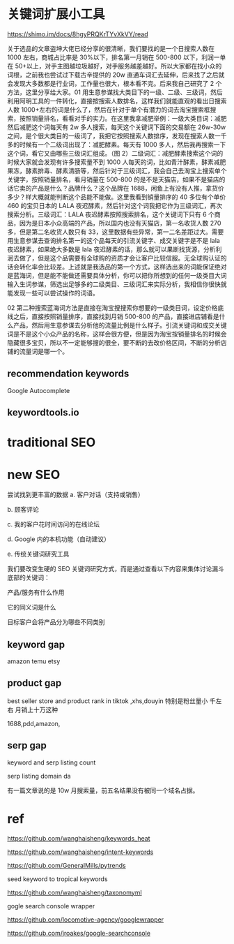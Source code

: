 # 关键词扩展小工具

https://shimo.im/docs/8hgyPRQKrTYvXkVY/read

关于选品的文章盗坤大佬已经分享的很清晰，我们要找的是一个日搜索人数在 1000 左右，商城占比率是 30%以下，排名第一月销在 500-800 以下，利润一单在 50+以上，对手主图越垃圾越好，对手服务越差越好。所以大家都在找小众的词根，之前我也尝试过下载古辛提供的 20w 直通车词汇去延伸，后来找了之后就会发现大多数都是行业词，工作量也很大，根本看不完。后来我自己研究了 2 个方法，这里分享给大家。01 用生意参谋找大类目下的一级、二级、三级词，然后利用阿明工具的一件转化，直接按搜索人数排名，这样我们就能直观的看出日搜索人数 1000+左右的词是什么了，然后在针对于单个有潜力的词去淘宝搜索框搜索，按照销量排名，看看对手的实力。在这里我拿减肥举例：一级大类目词：减肥然后减肥这个词每天有 2w 多人搜索，每天这个关键词下面的交易额在 26w-30w 之间，是个很大类目的一级词了，我把它按照搜索人数排序，发现在搜索人数一千多的时候有一个二级词出现了：减肥酵素。每天有 1000 多人，然后我再搜索一下这个词，看它又由哪些三级词汇组成。（图 2）二级词汇：减肥酵素搜索这个词的时候大家就会发现有许多搜索量不到 1000 人每天的词，比如青汁酵素，酵素减肥果冻，酵素排毒、酵素清肠等，然后针对于三级词汇，我会自己去淘宝上搜索单个关键字，按照销量排名，看月销量在 500-800 的是不是天猫店，如果不是猫店的话它卖的产品是什么？品牌什么？这个品牌在 1688，闲鱼上有没有人推，拿货价多少？样大概就能判断这个品能不能做。这里我看到销量排序的 40 多位有个单价 460 的宝贝日本的 LALA 夜迟酵素，然后针对这个词我把它作为三级词汇，再次搜索分析。三级词汇：LALA 夜迟酵素按照搜索排名，这个关键词下只有 6 个商品，因为是日本小众高端的产品，所以国内也没有天猫店，第一名收货人数 270 多，但是第二名收货人数只有 33，这里数据有些异常，第一二名差距过大。需要用生意参谋去查询排名第一的这个品每天的引流关键字、成交关键字是不是 lala 夜迟酵素，如果绝大多数是 lala 夜迟酵素的话，那么就可以果断找货源，分析利润去做了，但是这个品需要有全球购的资质才会让客户比较信服。无全球购认证的话会转化率会比较差。上述就是我选品的第一个方式，这样选出来的词能保证绝对是蓝海词，但是能不能做还需要具体分析，你可以把你所想到的任何一级类目大词输入生词参谋，筛选出足够多的二级类目、三级词汇来实际分析，我相信你很快就能发现一些可以尝试操作的词语。

02 第二种搜索蓝海词方法是直接在淘宝搜搜索你想要的一级类目词，设定价格底线之后，直接按照销量排序，直接找到月销 500-800 的产品，直接进店铺看是什么产品，然后用生意参谋去分析他的流量比例是什么样子。引流关键词和成交关键词是不是这个小众产品的名称，这样会很方便，但是因为淘宝按销量排名的时候会隐藏很多宝贝，所以不一定能够搜的很全，要不断的去改价格区间，不断的分析店铺的流量词是哪一个。

## recommendation keywords

Google Autocomplete

## keywordtools.io

# traditional SEO

# new SEO

尝试找到更丰富的数据
a. 客户对话（支持或销售）

b. 顾客评论

c. 我的客户花时间访问的在线论坛

d. Google 内的本机功能（自动建议）

e. 传统关键词研究工具

我们要改变生硬的 SEO 关键词研究方式，而是通过查看以下内容来集体讨论漏斗底部的关键词：

产品/服务有什么作用

它的同义词是什么

目标客户会将产品分为哪些不同类别

## keyword gap

amazon temu etsy

## product gap

best seller store and product rank in tiktok ,xhs,douyin
特别是粉丝量小 千左右 月销上十万这种

1688,pdd,amazon,

## serp gap

keyword and serp listing count

serp listing domain da

有一篇文章说的是 10w 月搜索量，前五名结果没有被同一个域名占据。

# ref

https://github.com/wanghaisheng/keywords_heat

https://github.com/wanghaisheng/intent-keywords

https://github.com/GeneralMills/pytrends

seed keyword to tropical keywords

https://github.com/wanghaisheng/taxonomyml

gogle search console wrapper

https://github.com/locomotive-agency/googlewrapper

https://github.com/jroakes/google-searchconsole
